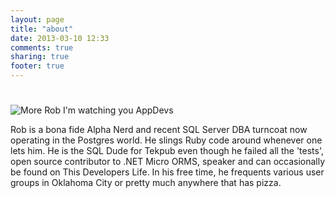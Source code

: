 ```yaml
---
layout: page
title: "about"
date: 2013-03-10 12:33
comments: true
sharing: true
footer: true
---
```

# 

![More Rob][1] 
I'm watching you AppDevs

Rob is a bona fide Alpha Nerd and recent SQL Server DBA turncoat now operating in the Postgres world. He slings Ruby code around whenever one lets him. He is the SQL Dude for Tekpub even though he failed all the 'tests', open source contributor to .NET Micro ORMS, speaker and can occasionally be found on This Developers Life. In his free time, he frequents various user groups in Oklahoma City or pretty much anywhere that has pizza.

 [1]: http://files.datachomp.com/Rob_LR.png "rawr"
